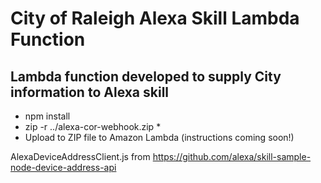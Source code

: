 # City of Raleigh Alexa Skill Lambda Function
## Lambda function developed to supply City information to Alexa skill
* npm install
* zip -r ../alexa-cor-webhook.zip *
* Upload to ZIP file to Amazon Lambda (instructions coming soon!)

AlexaDeviceAddressClient.js from https://github.com/alexa/skill-sample-node-device-address-api 
